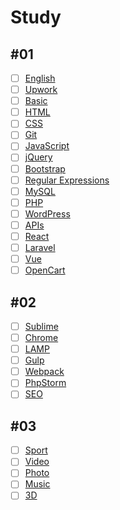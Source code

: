 # Study

## #01

- [ ] [English](english/readme.md)
- [ ] [Upwork](upwork/readme.md)
- [ ] [Basic](basic/readme.md)
- [ ] [HTML](html/readme.md)
- [ ] [CSS](css/readme.md)
- [ ] [Git](git/readme.md)
- [ ] [JavaScript](javascript/readme.md)
- [ ] [jQuery](jquery/readme.md)
- [ ] [Bootstrap](bootstrap/readme.md)
- [ ] [Regular Expressions](regex/readme.md)
- [ ] [MySQL](mysql/readme.md)
- [ ] [PHP](php/readme.md)
- [ ] [WordPress](wordpress/readme.md)
- [ ] [APIs](apis/readme.md)
- [ ] [React](react/readme.md)
- [ ] [Laravel](laravel/readme.md)
- [ ] [Vue](vue/readme.md)
- [ ] [OpenCart](opencart/readme.md)

## #02

- [ ] [Sublime](sublime/readme.md)
- [ ] [Chrome](chrome/readme.md)
- [ ] [LAMP](lamp/readme.md)
- [ ] [Gulp](gulp/readme.md)
- [ ] [Webpack](webpack/readme.md)
- [ ] [PhpStorm](phpstorm/readme.md)
- [ ] [SEO](seo/readme.md)

## #03

- [ ] [Sport](sport/readme.md)
- [ ] [Video](video/readme.md)
- [ ] [Photo](photo/readme.md)
- [ ] [Music](music/readme.md)
- [ ] [3D](3d/readme.md)